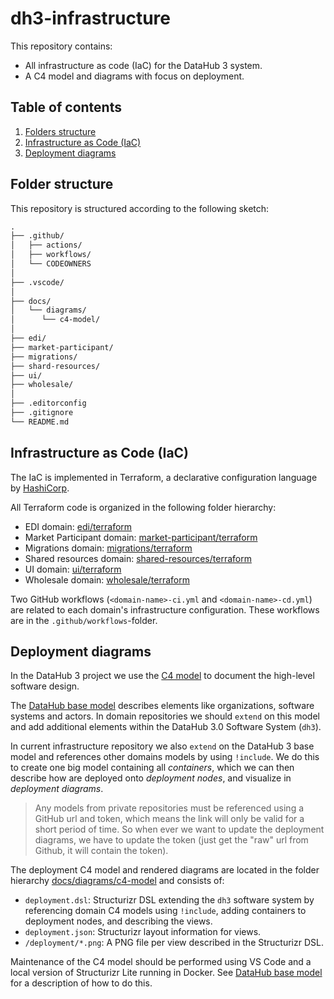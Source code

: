 # dh3-infrastructure

This repository contains:

- All infrastructure as code (IaC) for the DataHub 3 system.
- A C4 model and diagrams with focus on deployment.

## Table of contents

1. [Folders structure](#folder-structure)
1. [Infrastructure as Code (IaC)](#infrastructure-as-code-iac)
1. [Deployment diagrams](#deployment-diagrams)

## Folder structure

This repository is structured according to the following sketch:

```txt
.
├── .github/
│   ├── actions/
│   ├── workflows/
│   └── CODEOWNERS
│
├── .vscode/
│
├── docs/
│   └── diagrams/
│      └── c4-model/
│
├── edi/
├── market-participant/
├── migrations/
├── shard-resources/
├── ui/
├── wholesale/
│
├── .editorconfig
├── .gitignore
└── README.md
```

## Infrastructure as Code (IaC)

The IaC is implemented in Terraform, a declarative configuration language by [HashiCorp](https://www.hashicorp.com/).

All Terraform code is organized in the following folder hierarchy:

- EDI domain: [edi/terraform](./edi/terraform/)
- Market Participant domain: [market-participant/terraform](./market-participant/terraform/)
- Migrations domain: [migrations/terraform](./migrations/terraform/)
- Shared resources domain: [shared-resources/terraform](./shared-resources/terraform/)
- UI domain: [ui/terraform](./ui/terraform/)
- Wholesale domain: [wholesale/terraform](./wholesale/terraform/)

Two GitHub workflows (`<domain-name>-ci.yml` and `<domain-name>-cd.yml`) are related to each domain's infrastructure configuration. These workflows are in the `.github/workflows`-folder.

## Deployment diagrams

In the DataHub 3 project we use the [C4 model](https://c4model.com/) to document the high-level software design.

The [DataHub base model](https://github.com/Energinet-DataHub/opengeh-arch-diagrams#datahub-base-model) describes elements like organizations, software systems and actors. In domain repositories we should `extend` on this model and add additional elements within the DataHub 3.0 Software System (`dh3`).

In current infrastructure repository we also `extend` on the DataHub 3 base model and references other domains models by using `!include`. We do this to create one big model containing all _containers_, which we can then describe how are deployed onto _deployment nodes_, and visualize in _deployment diagrams_.

> Any models from private repositories must be referenced using a GitHub url and token, which means the link will only be valid for a short period of time. So when ever we want to update the deployment diagrams, we have to update the token (just get the "raw" url from Github, it will contain the token).

The deployment C4 model and rendered diagrams are located in the folder hierarchy [docs/diagrams/c4-model](./docs/diagrams/c4-model/) and consists of:

- `deployment.dsl`: Structurizr DSL extending the `dh3` software system by referencing domain C4 models using `!include`, adding containers to deployment nodes, and describing the views.
- `deployment.json`: Structurizr layout information for views.
- `/deployment/*.png`: A PNG file per view described in the Structurizr DSL.

Maintenance of the C4 model should be performed using VS Code and a local version of Structurizr Lite running in Docker. See [DataHub base model](https://github.com/Energinet-DataHub/opengeh-arch-diagrams#datahub-base-model) for a description of how to do this.
